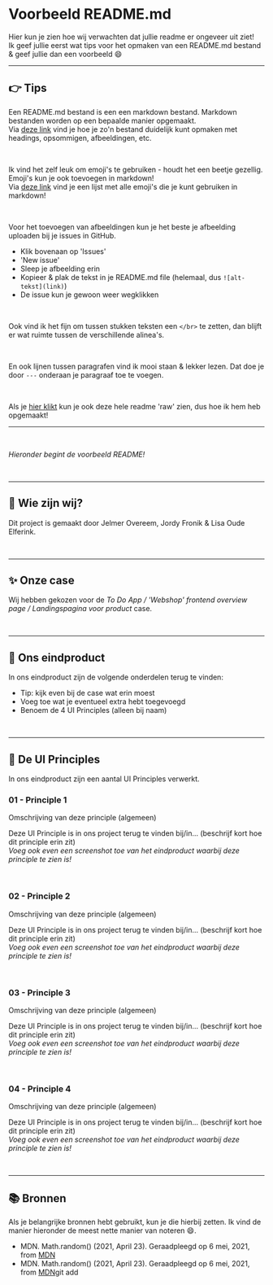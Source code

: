 # Voorbeeld README.md
Hier kun je zien hoe wij verwachten dat jullie readme er ongeveer uit ziet!  
Ik geef jullie eerst wat tips voor het opmaken van een README.md bestand & geef jullie dan een voorbeeld :smile:

---

<!-------------------------- New Paragraph -------------------------->

## :point_right: Tips

Een README.md bestand is een een markdown bestand. Markdown bestanden worden op een bepaalde manier opgemaakt.  
Via [deze link](https://www.markdownguide.org/cheat-sheet/) vind je hoe je zo'n bestand duidelijk kunt opmaken met headings, opsommigen, afbeeldingen, etc.

</br> 

Ik vind het zelf leuk om emoji's te gebruiken - houdt het een beetje gezellig. Emoji's kun je ook toevoegen in markdown!  
Via [deze link](https://github.com/ikatyang/emoji-cheat-sheet) vind je een lijst met alle emoji's die je kunt gebruiken in markdown!

</br> 

Voor het toevoegen van afbeeldingen kun je het beste je afbeelding uploaden bij je issues in GitHub.  
- Klik bovenaan op 'Issues'
- 'New issue'
- Sleep je afbeelding erin
- Kopieer & plak de tekst in je README.md file (helemaal, dus `![alt-tekst](link)`)
- De issue kun je gewoon weer wegklikken

</br>

Ook vind ik het fijn om tussen stukken teksten een `</br>` te zetten, dan blijft er wat ruimte tussen de verschillende alinea's.

</br>

En ook lijnen tussen paragrafen vind ik mooi staan & lekker lezen. Dat doe je door `---` onderaan je paragraaf toe te voegen.

</br>

Als je [hier klikt](https://raw.githubusercontent.com/lisaoude/examplereadme/main/README.md) kun je ook deze hele readme 'raw' zien, dus hoe ik hem heb opgemaakt!

---

<!-------------------------- New Paragraph -------------------------->
<!-- Deze comments vind ik handig om delen tekst uit elkaar te houden, maar zijn niet nodig hoor :) -->

</br>

*_Hieronder begint de voorbeeld README!_*

</br>

---

<!-------------------------- New Paragraph -------------------------->

## :dancers: Wie zijn wij?

Dit project is gemaakt door Jelmer Overeem, Jordy Fronik & Lisa Oude Elferink.

</br>

---

<!-------------------------- New Paragraph -------------------------->

## :sparkles: Onze case

Wij hebben gekozen voor de _To Do App / 'Webshop' frontend overview page / Landingspagina voor product_ case.

</br>

---

<!-------------------------- New Paragraph -------------------------->

## :gem: Ons eindproduct

In ons eindproduct zijn de volgende onderdelen terug te vinden:
- Tip: kijk even bij de case wat erin moest
- Voeg toe wat je eventueel extra hebt toegevoegd
- Benoem de 4 UI Principles (alleen bij naam)

</br>

---

<!-------------------------- New Paragraph -------------------------->

## :memo: De UI Principles

In ons eindproduct zijn een aantal UI Principles verwerkt.

### 01 - Principle 1
Omschrijving van deze principle (algemeen)  

Deze UI Principle is in ons project terug te vinden bij/in... (beschrijf kort hoe dit principle erin zit)  
_Voeg ook even een screenshot toe van het eindproduct waarbij deze principle te zien is!_

</br>

### 02 - Principle 2
Omschrijving van deze principle (algemeen)  

Deze UI Principle is in ons project terug te vinden bij/in... (beschrijf kort hoe dit principle erin zit)  
_Voeg ook even een screenshot toe van het eindproduct waarbij deze principle te zien is!_

</br>

### 03 - Principle 3
Omschrijving van deze principle (algemeen)  

Deze UI Principle is in ons project terug te vinden bij/in... (beschrijf kort hoe dit principle erin zit)  
_Voeg ook even een screenshot toe van het eindproduct waarbij deze principle te zien is!_

</br>

### 04 - Principle 4
Omschrijving van deze principle (algemeen)  

Deze UI Principle is in ons project terug te vinden bij/in... (beschrijf kort hoe dit principle erin zit)  
_Voeg ook even een screenshot toe van het eindproduct waarbij deze principle te zien is!_

</br>

---


<!-------------------------- New Paragraph -------------------------->

## :books: Bronnen
Als je belangrijke bronnen hebt gebruikt, kun je die hierbij zetten. Ik vind de manier hieronder de meest nette manier van noteren :smile:.

- MDN. Math.random() (2021, April 23). Geraadpleegd op 6 mei, 2021, from [MDN](https://developer.mozilla.org/en-US/docs/Web/JavaScript/Reference/Global_Objects/Math/random)
- MDN. Math.random() (2021, April 23). Geraadpleegd op 6 mei, 2021, from [MDN](https://developer.mozilla.org/en-US/docs/Web/JavaScript/Reference/Global_Objects/Math/random)git add